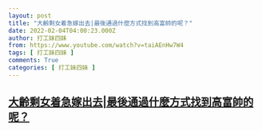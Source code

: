 ```yaml
---
layout: post
title: "大齡剩女着急嫁出去|最後通過什麼方式找到高富帥的呢？"
date: 2022-02-04T04:00:23.000Z
author: 打工妹四妹
from: https://www.youtube.com/watch?v=taiAEnHw7W4
tags: [ 打工妹四妹 ]
comments: True
categories: [ 打工妹四妹 ]
---
```

<!--1643947223000-->
[大齡剩女着急嫁出去|最後通過什麼方式找到高富帥的呢？](https://www.youtube.com/watch?v=taiAEnHw7W4)
------

<div>

</div>
